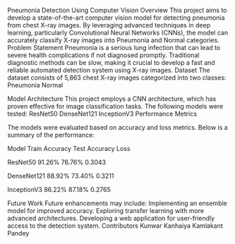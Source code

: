 Pneumonia Detection Using Computer Vision
Overview
This project aims to develop a state-of-the-art computer vision model for detecting pneumonia from chest X-ray images. By leveraging advanced techniques in deep learning, particularly Convolutional Neural Networks (CNNs), the model can accurately classify X-ray images into Pneumonia and Normal categories.
Problem Statement
Pneumonia is a serious lung infection that can lead to severe health complications if not diagnosed promptly. Traditional diagnostic methods can be slow, making it crucial to develop a fast and reliable automated detection system using X-ray images.
Dataset
The dataset consists of 5,863 chest X-ray images categorized into two classes:
Pneumonia
Normal

Model Architecture
This project employs a CNN architecture, which has proven effective for image classification tasks. The following models were tested:
ResNet50
DenseNet121
InceptionV3
Performance Metrics

The models were evaluated based on accuracy and loss metrics. Below is a summary of the performance:


Model	Train Accuracy	Test Accuracy	Loss

ResNet50	91.26%	76.76%	0.3043

DenseNet121	88.92%	73.40%	0.3211

InceptionV3	86.22%	87.18%	0.2765




Future Work
Future enhancements may include:
Implementing an ensemble model for improved accuracy.
Exploring transfer learning with more advanced architectures.
Developing a web application for user-friendly access to the detection system.
Contributors
Kunwar Kanhaiya Kamlakant Pandey
